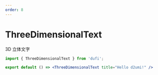 ```yaml
---
order: 8
---
```

# ThreeDimensionalText

3D 立体文字

```jsx
import { ThreeDimensionalText } from 'dufi';

export default () => <ThreeDimensionalText title="Hello d2umi!" />
```
